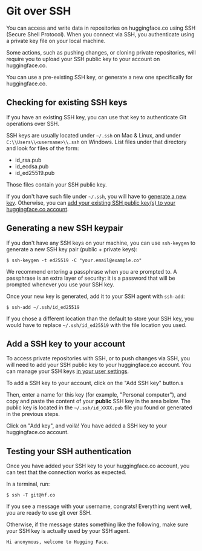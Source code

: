 # Git over SSH

You can access and write data in repositories on huggingface.co using SSH (Secure Shell Protocol). When you connect via SSH, you authenticate using a private key file on your local machine.

Some actions, such as pushing changes, or cloning private repositories, will require you to upload your SSH public key to your account on huggingface.co.

You can use a pre-existing SSH key, or generate a new one specifically for huggingface.co.

## Checking for existing SSH keys

If you have an existing SSH key, you can use that key to authenticate Git operations over SSH.

SSH keys are usually located under `~/.ssh` on Mac & Linux, and under `C:\\Users\\<username>\\.ssh` on Windows. List files under that directory and look for files of the form:

- id_rsa.pub
- id_ecdsa.pub
- id_ed25519.pub

Those files contain your SSH public key.

If you don't have such file under `~/.ssh`, you will have to [generate a new key](#generating-a-new-ssh-keypair). Otherwise, you can [add your existing SSH public key(s) to your huggingface.co account](#add-a-ssh-key-to-your-account).

## Generating a new SSH keypair

If you don't have any SSH keys on your machine, you can use `ssh-keygen` to generate a new SSH key pair (public + private keys):

```
$ ssh-keygen -t ed25519 -C "your.email@example.co"
```

We recommend entering a passphrase when you are prompted to. A passphrase is an extra layer of security: it is a password that will be prompted whenever you use your SSH key.

Once your new key is generated, add it to your SSH agent with `ssh-add`:

```
$ ssh-add ~/.ssh/id_ed25519
```

If you chose a different location than the default to store your SSH key, you would have to replace `~/.ssh/id_ed25519` with the file location you used.

## Add a SSH key to your account

To access private repositories with SSH, or to push changes via SSH, you will need to add your SSH public key to your huggingface.co account. You can manage your SSH keys [in your user settings](https://huggingface.co/settings/keys).

To add a SSH key to your account, click on the "Add SSH key" button.s

Then, enter a name for this key (for example, "Personal computer"), and copy and paste the content of your **public** SSH key in the area below. The public key is located in the `~/.ssh/id_XXXX.pub` file you found or generated in the previous steps.

Click on "Add key", and voilà! You have added a SSH key to your huggingface.co account.


## Testing your SSH authentication

Once you have added your SSH key to your huggingface.co account, you can test that the connection works as expected.

In a terminal, run:
```
$ ssh -T git@hf.co
```

If you see a message with your username, congrats! Everything went well, you are ready to use git over SSH.

Otherwise, if the message states something like the following, make sure your SSH key is actually used by your SSH agent.
```
Hi anonymous, welcome to Hugging Face.
```
